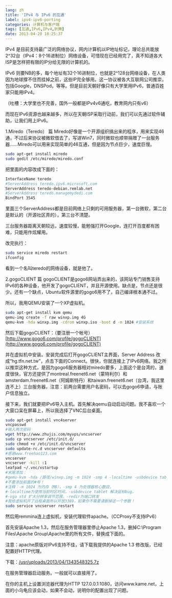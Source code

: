 ```yaml
---
lang: zh
title: 'IPv4 与 IPv6 的互通'
label: ipv4-ipv6-porting
categories: 计算机与客户端
tags: [互通,IPv6,IPv4,折腾]
date: 2013-04-20 18:25:37
---
```

IPv4 是目前支持最广泛的网络协议，网内计算机以IP地址标记，理论总共能放2^32台（IPv4：8个16进制位）网络设备，可惜现在已经用完了，真不知道各大ISP是怎样把有限的IP分给无限的计算机的。

IPv6 则要NB的多，每个地址有32个16进制位，也就是2^128台网络设备，在人类因为地球撑不住而挂掉之前，这些IP完全够用。这一协议被各大互联网公司推崇，包括Google，DNSPod，等等。但是目前天朝好像只有大学里用IPv6，普通百姓家只能用IPv4。

（吐槽：大学里也不完善，国外一般都是IPv4v6通吃，教育网内只有v6）

而现在IPv6资源也越来越多，所以在天朝ISP采取行动前，我们可以先通过软件辅助，让我们用上IPv6。

1.Miredo（Teredo） 篇
Miredo好像是一个开源组织搞出来的程序，用来实现46通，不过后来协议被微软借去了，写进Win7，同时微软也顺带捐赠了一台服务器……Miredo可以用来实现简单的46互通，但是因为节点巨少，速度巨慢。

```bash
sudo apt-get install miredo
sudo gedit /etc/miredo/miredo.conf
```

把里面的内容改成下面的：

```bash
InterfaceName teredo
#ServerAddress teredo.ipv6.microsoft.com
ServerAddress teredo-debian.remlab.net
#ServerAddress teredo.managemydedi.com
BindPort 3545
```

里面三个ServerAddress都是目前网络上只剩的可用服务器，第一台微软，第二台是默认的（开源社区弄的），第三台不清楚。

三台服务器距离天朝较远，速度较慢，能勉强打开Google，连打开百度都有困难，只能用作炫耀用。

改完执行：

```bash
sudo service miredo restart
ifconfig
```

看到一个名叫teredo的网络设备，就是他了。

2.gogoCLIENT 篇
gogoCLIENT是gogo6网站弄出来的，该网站专门销售支持IPv6的各种设备，他开发了gogoCLIENT，并且开源使用。缺点是，节点还是很少。还有一个缺点，Ubuntu软件源里的gogo6用不了，自己编译根本通不过。

所以，我用QEMU安装了一个XP虚拟机。

```bash
sudo apt-get install kvm qemu
qemu-img create -f raw winxp.img 4G
qemu-kvm -hda winxp.img -cdrom winxp.iso -boot d -m 1024 #安装系统
```

然后下载gogoCLIENT：（要注册一个帐号）[http://www.gogo6.com/profile/gogoCLIENT](http://www.gogo6.com/profile/gogoCLIENT)

并在虚拟机中安装。安装完成后打开gogoCLIENT主界面，Server Address 改成“hg.tfn.net.tw”，点击下面的Connect。很快，你就连接上了IPv6网络。我之所以推崇这种方式，是因为gogo6服务器相对miredo要多，上面这个是台湾的，速度很快，官方还提供了montreal.freenet6.net（蒙特利尔）和amsterdam.freenet6.net（阿姆斯特丹）和taiwan.freenet6.net（台湾，我这里连不上）三台服务器，注意：前两台需要用户名密码，可以去gogo6申请，与账户信息独立。

接下来，我们就要把IPv6导入主机。首先解决qemu自动启动问题。我不喜欢一个大窗口呆在屏幕上，所以我选择了VNC后台桌面。

```bash
sudo apt-get install vnc4server
vncpasswd
#输入两次密码
wget http://www.zhujis.com/myvps/vncserver
sudo cp vncserver /etc/init.d/
sudo chmod +x /etc/init.d/vncserver
sudo update-rc.d vncserver defaults
#感谢www.freehao123.com
vncserver
vncserver -kill :1
leafpad ~/.vnc/xstartup
#末尾添加：
#qemu-kvm -hda /路径/winxp.img -m 1024 -smp 4 -localtime -usbdevice tablet -vga std -redir tcp:3389::3389 -redir tcp:1080::1080 &
#不要添加前面的#号！
#注释：-m 1024 为内存（MB），-smp 4 为处理器核心数目，
#-localtime为使用当前时区时间，-usbdevice tablet 解决鼠标bug，
#-vga std 扩大分辨率调节范围，-redir为端口转发
#我给虚拟机开了远程桌面所以开放3389，如果你不需要请删掉这一个参数！
sudo service vncserver restart
```

然后用remmina连上虚拟机，安装代理软件apache。（CCProxy不支持IPv6）

首先安装Apache 1.3，然后在服务管理器里停止Apache 1.3，删掉C:\Program Files\Apache Group\Apache里的所有文件，替换成下面的。

注意：apache原版对IPv6支持不佳，请下载我提供的Apache 1.3 修改版，已经配置好HTTP代理。

下载：[/usr/uploads/2013/04/1343548325.7z](/usr/uploads/2013/04/1343548325.7z)

在服务管理器启动服务。一般就可以直接用了。

在你的主机上设置浏览器代理为HTTP 127.0.0.1:1080，访问www.kame.net，上面的小乌龟应该会动，如果不会动，说明你的配置出现了问题。
